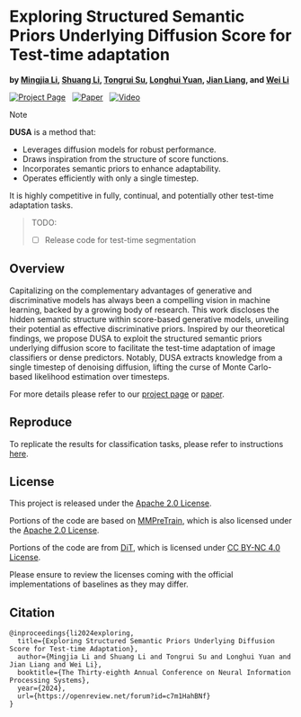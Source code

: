 # Exploring Structured Semantic Priors Underlying Diffusion Score for Test-time adaptation

**by [Mingjia Li](https://kiwixr.github.io), [Shuang Li](https://shuangli.xyz), [Tongrui Su](https://molarsu.github.io), [Longhui Yuan](https://yuanlonghui.github.io), [Jian Liang](https://scholar.google.com/citations?user=mrunnpoAAAAJ), and [Wei Li](https://scholar.google.com/citations?user=i8jP6q8AAAAJ)**

[![Project Page](https://img.shields.io/badge/Project%20Page-%23D80082?logo=&style=flat-square)](https://kiwixr.github.io/projects/dusa)&nbsp;&nbsp;
[![Paper](https://img.shields.io/badge/Paper-%23B31B1B?style=flat-square)](https://openreview.net/forum?id=c7m1HahBNf)&nbsp;&nbsp;
[![Video](https://img.shields.io/badge/Video-%2350A3A4?style=flat-square)](https://neurips.cc/virtual/2024/poster/94444)&nbsp;&nbsp;

> [!NOTE]
> **DUSA** is a method that:
>
> - Leverages diffusion models for robust performance.
> - Draws inspiration from the structure of score functions.
> - Incorporates semantic priors to enhance adaptability.
> - Operates efficiently with only a single timestep.
>
> It is highly competitive in fully, continual, and potentially other test-time adaptation tasks.

> TODO:
>
> - [ ] Release code for test-time segmentation

## Overview

Capitalizing on the complementary advantages of generative and discriminative models has always been a compelling vision in machine learning, backed by a growing body of research. This work discloses the hidden semantic structure within score-based generative models, unveiling their potential as effective discriminative priors. Inspired by our theoretical findings, we propose DUSA to exploit the structured semantic priors underlying diffusion score to facilitate the test-time adaptation of image classifiers or dense predictors. Notably, DUSA extracts knowledge from a single timestep of denoising diffusion, lifting the curse of Monte Carlo-based likelihood estimation over timesteps.

For more details please refer to our [project page](https://kiwixr.github.io/projects/dusa) or [paper](https://openreview.net/pdf?id=c7m1HahBNf).

## Reproduce

To replicate the results for classification tasks, please refer to instructions [here](./classification/README.md).

## License

This project is released under the [Apache 2.0 License](./LICENSE).

Portions of the code are based on [MMPreTrain](https://github.com/open-mmlab/mmpretrain), which is also licensed under the [Apache 2.0 License](https://github.com/open-mmlab/mmpretrain/blob/main/LICENSE).

Portions of the code are from [DiT](https://github.com/facebookresearch/DiT), which is licensed under [CC BY-NC 4.0 License](https://github.com/facebookresearch/DiT/blob/main/LICENSE.txt).

Please ensure to review the licenses coming with the official implementations of baselines as they may differ.

## Citation

```text
@inproceedings{li2024exploring,
  title={Exploring Structured Semantic Priors Underlying Diffusion Score for Test-time Adaptation},
  author={Mingjia Li and Shuang Li and Tongrui Su and Longhui Yuan and Jian Liang and Wei Li},
  booktitle={The Thirty-eighth Annual Conference on Neural Information Processing Systems},
  year={2024},
  url={https://openreview.net/forum?id=c7m1HahBNf}
}
```
